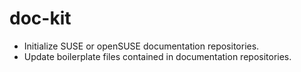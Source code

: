doc-kit
=======

* Initialize SUSE or openSUSE documentation repositories.
* Update boilerplate files contained in documentation repositories.
